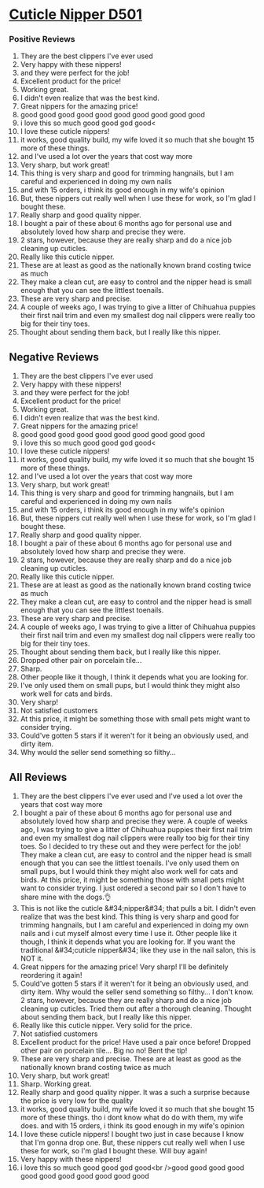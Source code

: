 # [Cuticle Nipper D501](https://products.checkmycream.com/products/Cuticle-Nipper-D501.html)

### Positive Reviews

<ol>
      <li>They are the best clippers I&#x27;ve ever used</li>
      <li>Very happy with these nippers!</li>
      <li>and they were perfect for the job!</li>
      <li>Excellent product for the price!  </li>
      <li>Working great.</li>
      <li>I didn&#x27;t even realize that was the best kind.</li>
      <li>Great nippers for the amazing price!</li>
      <li>good good good good good good good good good good</li>
      <li>i love this so much good good god good&lt;</li>
      <li>I love these cuticle nippers!</li>
      <li>it works, good quality build, my wife loved it so much that she bought 15 more of these things.</li>
      <li>and I&#x27;ve used a lot over the years that cost way more</li>
      <li>Very sharp, but work great!</li>
      <li>This thing is very sharp and good for trimming hangnails, but I am careful and experienced in doing my own nails</li>
      <li>and with 15 orders, i think its good enough in my wife&#x27;s opinion</li>
      <li>But, these nippers cut really well when I use these for work, so I&#x27;m glad I bought these.</li>
      <li>Really sharp and good quality nipper.</li>
      <li>I bought a pair of these about 6 months ago for personal use and absolutely loved how sharp and precise they were.</li>
      <li>2 stars, however, because they are really sharp and do a nice job cleaning up cuticles.  </li>
      <li>Really like this cuticle nipper.</li>
      <li>These are at least as good as the nationally known brand costing twice as much</li>
      <li>They make a clean cut, are easy to control and the nipper head is small enough that you can see the littlest toenails.</li>
      <li>These are very sharp and precise.</li>
      <li>A couple of weeks ago, I was trying to give a litter of Chihuahua puppies their first nail trim and even my smallest dog nail clippers were really too big for their tiny toes.</li>
      <li>Thought about sending them back, but I really like this nipper.</li>
</ol>


<h2>Negative Reviews</h2>
<ol>
<li> They are the best clippers I&#x27;ve ever used</li>
<li> Very happy with these nippers!</li>
<li> and they were perfect for the job!</li>
<li> Excellent product for the price!  </li>
<li> Working great.</li>
<li> I didn&#x27;t even realize that was the best kind.</li>
<li> Great nippers for the amazing price!</li>
<li> good good good good good good good good good good</li>
<li> i love this so much good good god good&lt;</li>
<li> I love these cuticle nippers!</li>
<li> it works, good quality build, my wife loved it so much that she bought 15 more of these things.</li>
<li> and I&#x27;ve used a lot over the years that cost way more</li>
<li> Very sharp, but work great!</li>
<li> This thing is very sharp and good for trimming hangnails, but I am careful and experienced in doing my own nails</li>
<li> and with 15 orders, i think its good enough in my wife&#x27;s opinion</li>
<li> But, these nippers cut really well when I use these for work, so I&#x27;m glad I bought these.</li>
<li> Really sharp and good quality nipper.</li>
<li> I bought a pair of these about 6 months ago for personal use and absolutely loved how sharp and precise they were.</li>
<li> 2 stars, however, because they are really sharp and do a nice job cleaning up cuticles.  </li>
<li> Really like this cuticle nipper.</li>
<li> These are at least as good as the nationally known brand costing twice as much</li>
<li> They make a clean cut, are easy to control and the nipper head is small enough that you can see the littlest toenails.</li>
<li> These are very sharp and precise.</li>
<li> A couple of weeks ago, I was trying to give a litter of Chihuahua puppies their first nail trim and even my smallest dog nail clippers were really too big for their tiny toes.</li>
<li> Thought about sending them back, but I really like this nipper.</li>
<li> Dropped other pair on porcelain tile...</li>
<li> Sharp.  </li>
<li> Other people like it though, I think it depends what you are looking for.</li>
<li> I&#x27;ve only used them on small pups, but I would think they might also work well for cats and birds.</li>
<li> Very sharp!</li>
<li> Not satisfied customers</li>
<li> At this price, it might be something those with small pets might want to consider trying.  </li>
<li> Could&#x27;ve gotten 5 stars if it weren&#x27;t for it being an obviously used, and dirty item.  </li>
<li> Why would the seller send something so filthy...</li>
</ol>

<h2>All Reviews</h2>

<ol>
    <li> They are the best clippers I&#x27;ve ever used and I&#x27;ve used a lot over the years that cost way more</li>
    <li> I bought a pair of these about 6 months ago for personal use and absolutely loved how sharp and precise they were. A couple of weeks ago, I was trying to give a litter of Chihuahua puppies their first nail trim and even my smallest dog nail clippers were really too big for their tiny toes. So I decided to try these out and they were perfect for the job! They make a clean cut, are easy to control and the nipper head is small enough that you can see the littlest toenails. I&#x27;ve only used them on small pups, but I would think they might also work well for cats and birds. At this price, it might be something those with small pets might want to consider trying.  I just ordered a second pair so I don&#x27;t have to share mine with the dogs.👌</li>
    <li> This is not like the cuticle &amp;#34;nipper&amp;#34; that pulls a bit. I didn&#x27;t even realize that was the best kind. This thing is very sharp and good for trimming hangnails, but I am careful and experienced in doing my own nails and i cut myself almost every time I use it. Other people like it though, I think it depends what you are looking for. If you want the traditional &amp;#34;cuticle nipper&amp;#34; like they use in the nail salon, this is NOT it.</li>
    <li> Great nippers for the amazing price! Very sharp! I&#x27;ll be definitely reordering it again!</li>
    <li> Could&#x27;ve gotten 5 stars if it weren&#x27;t for it being an obviously used, and dirty item.  Why would the seller send something so filthy... I don&#x27;t know.  2 stars, however, because they are really sharp and do a nice job cleaning up cuticles.  Tried them out after a thorough cleaning.  Thought about sending them back, but I really like this nipper.</li>
    <li> Really like this cuticle nipper. Very solid for the price.</li>
    <li> Not satisfied customers</li>
    <li> Excellent product for the price!  Have used a pair once before!  Dropped other pair on porcelain tile... Big no no! Bent the tip!</li>
    <li> These are very sharp and precise. These are at least as good as the nationally known brand costing twice as much</li>
    <li> Very sharp, but work great!</li>
    <li> Sharp.  Working great.</li>
    <li> Really sharp and good quality nipper. It was a such a surprise because the price is very low for the quality</li>
    <li> it works, good quality build, my wife loved it so much that she bought 15 more of these things. tho i dont know what do do with them, my wife does. and with 15 orders, i think its good enough in my wife&#x27;s opinion</li>
    <li> I love these cuticle nippers! I bought two just in case because I know that I&#x27;m gonna drop one. But, these nippers cut really well when I use these for work, so I&#x27;m glad I bought these. Will buy again!</li>
    <li> Very happy with these nippers!</li>
    <li> i love this so much good good god good&lt;br /&gt;good good good good good good good good good good good</li>
</ol>





